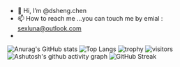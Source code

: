 - 👋 Hi, I’m @dsheng.chen
- 📫 How to reach me ...you can touch me by emial : sexluna@outlook.com
-


![Anurag's GitHub stats](https://github-readme-stats.vercel.app/api?username=sexjun)
![Top Langs](https://github-readme-stats.vercel.app/api/top-langs/?username=sexjun)
![trophy](https://github-profile-trophy.vercel.app/?username=sexjun)
![visitors](https://visitor-badge.glitch.me/badge?sexjun=page.id&left_color=green&right_color=red)
![Ashutosh's github activity graph](https://github-readme-activity-graph.vercel.app/graph?username=sexjun)
![GitHub Streak](https://streak-stats.demolab.com/?user=sexjun)


<!---
sexjun/sexjun is a ✨ special ✨ repository because its `README.md` (this file) appears on your GitHub profile.
You can click the Preview link to take a look at your changes.
--->
